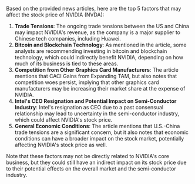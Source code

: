 Based on the provided news articles, here are the top 5 factors that may affect the stock price of NVIDIA (NVDA):

1. **Trade Tensions**: The ongoing trade tensions between the US and China may impact NVIDIA's revenue, as the company is a major supplier to Chinese tech companies, including Huawei.
2. **Bitcoin and Blockchain Technology**: As mentioned in the article, some analysts are recommending investing in bitcoin and blockchain technology, which could indirectly benefit NVIDIA, depending on how much of its business is tied to these areas.
3. **Competition from Other Graphics Card Manufacturers**: The article mentions that CACI Gains from Expanding TAM, but also notes that competition woes persist, implying that other graphics card manufacturers may be increasing their market share at the expense of NVIDIA.
4. **Intel's CEO Resignation and Potential Impact on Semi-Conductor Industry**: Intel's resignation as CEO due to a past consensual relationship may lead to uncertainty in the semi-conductor industry, which could affect NVIDIA's stock price.
5. **General Economic Conditions**: The article mentions that U.S.-China trade tensions are a significant concern, but it also notes that economic conditions can have a broader impact on the stock market, potentially affecting NVIDIA's stock price as well.

Note that these factors may not be directly related to NVIDIA's core business, but they could still have an indirect impact on its stock price due to their potential effects on the overall market and the semi-conductor industry.